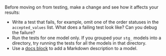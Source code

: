 Before moving on from testing, make a change and see how it affects your results:

* Write a test that fails, for example, omit one of the order statuses in the `accepted_values` list. What does a failing test look like? Can you debug the failure?
* Run the tests for one model only. If you grouped your `stg_` models into a directory, try running the tests for all the models in that directory.
* Use a [docs block](/docs/build/documentation#using-docs-blocks) to add a Markdown description to a model.
